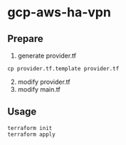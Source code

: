 # gcp-aws-ha-vpn

## Prepare
1. generate provider.tf
```
cp provider.tf.template provider.tf
```
2. modify provider.tf
3. modify main.tf
## Usage
```
terraform init
terraform apply
```
